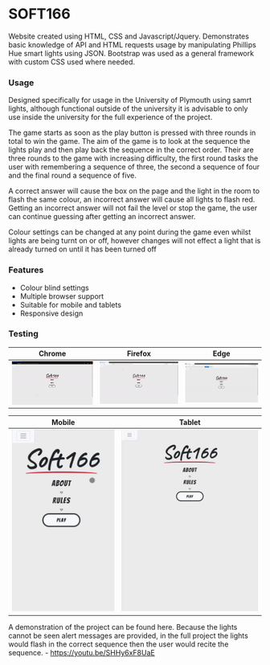 # SOFT166

Website created using HTML, CSS and Javascript/Jquery. Demonstrates basic knowledge of API and HTML requests usage by manipulating Phillips Hue smart lights using JSON. Bootstrap was used as a general framework with custom CSS used where needed. 

### Usage
Designed specifically for usage in the University of Plymouth using samrt lights, although functional outside of the university it is advisable to only use inside the university for the full experience of the project.

The game starts as soon as the play button is pressed with three rounds in total to win the game. The aim of the game is to look at the sequence the lights play and then play back the sequence in the correct order. Their are three rounds to the game with increasing difficulty, the first round tasks the user with remembering a sequence of three, the second a sequence of four and the final round a sequence of five. 

A correct answer will cause the box on the page and the light in the room to flash the same colour, an incorrect answer will cause all lights to flash red. Getting an incorrect answer will not fail the level or stop the game, the user can continue guessing after getting an incorrect answer.

Colour settings can be changed at any point during the game even whilst lights are being turnt on or off, however changes will not effect a light that is already turned on until it has been turned off

### Features
* Colour blind settings
* Multiple browser support
* Suitable for mobile and tablets
* Responsive design

### Testing

| Chrome        | Firefox         | Edge|
| ------------- | ------------- |------- |
| ![alt text](https://github.com/JamieTremaine/SOFT166/blob/master/Documentation/Img/chrome.gif "Chrome")  |  ![alt text](https://github.com/JamieTremaine/SOFT166/blob/master/Documentation/Img/firefox.gif "Firefox")  |![alt text](https://github.com/JamieTremaine/SOFT166/blob/master/Documentation/Img/edge.gif "Edge") |

| Mobile        | Tablet        |
| ------------- | ------------- |
| ![alt text](https://github.com/JamieTremaine/SOFT166/blob/master/Documentation/Img/mobile.gif "Mobile")  |  ![alt text](https://github.com/JamieTremaine/SOFT166/blob/master/Documentation/Img/tablet.gif "Tablet")  


A demonstration of the project can be found here. Because the lights cannot be seen alert messages are provided, in the full project the lights would flash in the correct sequence then the user would recite the sequence. - https://youtu.be/SHHy6xF8UaE
